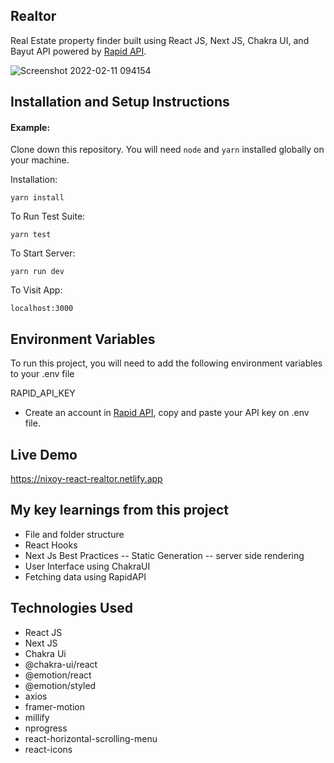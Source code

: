 ## Realtor

Real Estate property finder built using React JS, Next JS, Chakra UI, and Bayut API powered by [Rapid API](https://rapidapi.com).

![Screenshot 2022-02-11 094154](https://user-images.githubusercontent.com/34468449/153531906-b3a34ece-d00c-4eb0-88eb-7b313596112a.png)

## Installation and Setup Instructions

#### Example:

Clone down this repository. You will need `node` and `yarn` installed globally on your machine.

Installation:

`yarn install`

To Run Test Suite:

`yarn test`

To Start Server:

`yarn run dev`

To Visit App:

`localhost:3000`

## Environment Variables

To run this project, you will need to add the following environment variables to your .env file

RAPID_API_KEY

- Create an account in [Rapid API](https://rapidapi.com), copy and paste your API key on .env file.

## Live Demo

https://nixoy-react-realtor.netlify.app

## My key learnings from this project

- File and folder structure
- React Hooks
- Next Js Best Practices
  -- Static Generation
  -- server side rendering
- User Interface using ChakraUI
- Fetching data using RapidAPI

## Technologies Used

- React JS
- Next JS
- Chakra Ui
- @chakra-ui/react
- @emotion/react
- @emotion/styled
- axios
- framer-motion
- millify
- nprogress
- react-horizontal-scrolling-menu
- react-icons
